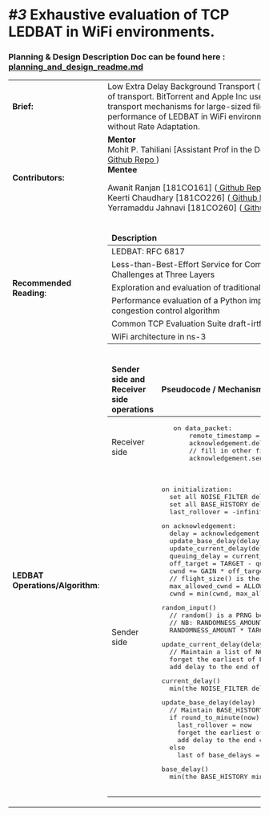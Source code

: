 
<h1><i>#3</i> Exhaustive evaluation of TCP LEDBAT in WiFi environments.</h1>
<h3>Planning & Design Description Doc can be found here : <a href = "https://github.com/Awanit512/3-TCP-LEDBAT_in_WiFi/blob/exhaustive_evaluation_ledbat/scratch/TCP-Ledbat-Evaluation/planning_and%20_design_readme.md"> planning_and_design_readme.md </a> </h3>

<table>
<tr>
  <td><b>Brief:</b></td>
  <td>
   Low Extra Delay Background Transport (LEDBAT) is Less than Best Effort (LBE) type of
 transport. BitTorrent and Apple Inc use variants of LEDBAT as their default transport
 mechanisms for large-sized file transfers. This project aims to evaluate the performance of
 LEDBAT in WiFi environments, including Gigabit WiFi, with and without Rate Adaptation.
  </td>
</tr>
  <tr>
  <td><b>Contributors:</b></td>
  <td>
   <b>Mentor</b> <br/>
   Mohit P. Tahiliani [Assistant Prof in the Dept. CSE NITK Surathkal, Mangalore, India](<a href="https://gitlab.com/mohittahiliani"> Github Repo </a>)
     <br />
   <b>Mentee</b> <br />
  
   Awanit Ranjan      [181CO161] (<a href="https://github.com/Awanit512"> Github Repo </a>)     <br />
   Keerti Chaudhary   [181CO226] (<a href="https://github.com/keerti2001"> Github Repo </a>)    <br />
   Yerramaddu Jahnavi [181CO260] (<a href="https://github.com/janubangalore"> Github Repo </a>) <br />
   

  </td>
</tr>

<tr>
 
 <td><b>Recommended Reading</b>:</td>
 <td> 
  <table>
   <thead>
    <tr>
     <td><b>Description</b></td>
      <td><b>Link</b></td>
   </tr>
  </thead>
  <tbody>
    
   <tr>
     <td>LEDBAT: RFC 6817</td>
     <td> <a href="https://tools.ietf.org/html/rfc6817"> Link </a></td>
   </tr>

   <tr>
     <td>Less-than-Best-Effort Service for Community Wireless Networks: Challenges at Three Layers</td>
     <td> <a href="http://ieeexplore.ieee.org/document/6814737/"> Link </a></td> 
    </tr>


   <tr>
     <td>Exploration and evaluation of traditional TCP congestion control techniques</td>
     <td> <a href="https://www.researchgate.net/publication/257517254_Exploration_and_evaluation_of_traditional_TCP_congestion_control_techniques"> Link </a></td> 
    </tr>
    
    
   <tr>
     <td> Performance evaluation of a Python implementation of the new LEDBAT congestion control algorithm </td>
     <td> <a href="https://ieeexplore.ieee.org/document/5520827"> Link </a> </td> 
    </tr>
    
        
   <tr>
     <td>  Common TCP Evaluation Suite draft-irtf-iccrg-tcpeval-01 </td>
     <td> <a href="https://datatracker.ietf.org/doc/html/draft-irtf-iccrg-tcpeval"> Link </a> </td> 
    </tr>
    
  <tr>
     <td>  WiFi architecture in ns-3 </td>
     <td> <a href="https://www.nsnam.org/docs/models/html/wifi-design.html"> Link </a> </td> 
    </tr>
    
   
  </tbody>
  </table>
</td>
    </tr>
   
   
   <tr>
 
 <td><b>LEDBAT Operations/Algorithm</b>:</td>
 <td> 
  <table>
   <thead>
    <tr>
      <td><b>Sender side and Receiver side operations</b></td>
      <td><b>Pseudocode / Mechanisms</b></td>
   </tr>
  </thead>
  <tbody>
   <tr>
     <td>Receiver side </td>
     <td><pre lang="csharp">
   on data_packet:
       remote_timestamp = data_packet.timestamp
       acknowledgement.delay = local_timestamp() - remote_timestamp
       // fill in other fields of acknowledgement
       acknowledgement.send()
   </pre></td>
   </tr>

   <tr>
     <td>Sender side </td>
     <td><pre lang="csharp">
on initialization:
  set all NOISE_FILTER delays used by current_delay() to +infinity
  set all BASE_HISTORY delays used by base_delay() to +infinity
  last_rollover = -infinity # More than a minute in the past.
</pre>
<pre lang="csharp">
on acknowledgement:
  delay = acknowledgement.delay
  update_base_delay(delay)
  update_current_delay(delay)
  queuing_delay = current_delay() - base_delay()
  off_target = TARGET - queuing_delay + random_input()
  cwnd += GAIN * off_target / cwnd
  // flight_size() is the amount of currently not acked data.
  max_allowed_cwnd = ALLOWED_INCREASE + TETHER*flight_size()
  cwnd = min(cwnd, max_allowed_cwnd)
</pre>
<pre lang="csharp">
random_input()
  // random() is a PRNG between 0.0 and 1.0
  // NB: RANDOMNESS_AMOUNT is normally 0
  RANDOMNESS_AMOUNT * TARGET * ((random() - 0.5)*2)
</pre>
<pre lang="csharp">
update_current_delay(delay)
  // Maintain a list of NOISE_FILTER last delays observed.
  forget the earliest of NOISE_FILTER current_delays
  add delay to the end of current_delays
</pre>
<pre lang="csharp">
current_delay()
  min(the NOISE_FILTER delays stored by update_current_delay)
</pre>
<pre lang="csharp">
update_base_delay(delay)
  // Maintain BASE_HISTORY min delays. Each represents a minute.
  if round_to_minute(now) != round_to_minute(last_rollover)
    last_rollover = now
    forget the earliest of base delays
    add delay to the end of base_delays
  else
    last of base_delays = min(last of base_delays, delay)
</pre>
 <pre lang="csharp">
base_delay()
  min(the BASE_HISTORY min delays stored by update_base_delay)
   </pre></td>
    </tr>
  </tbody>
  </table>
</td>
    </tr>
   
  
</table>

   
  


   
  
